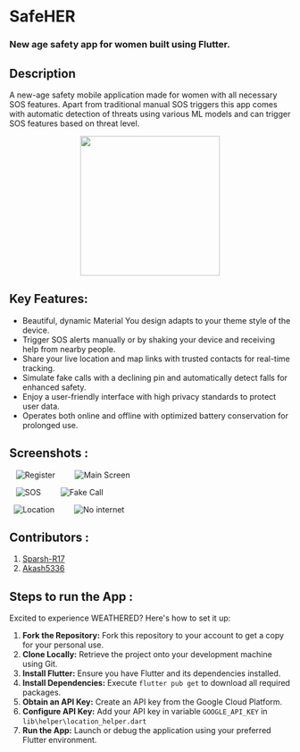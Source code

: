 # SafeHER

### New age safety app for women built using Flutter.

## Description

A new-age safety mobile application made for women with all necessary SOS features. Apart from traditional manual SOS triggers this app comes with automatic detection of threats using various ML models and can trigger SOS features based on threat level.

<p align="center">  
  <img  width="250px" src="https://github.com/Sparsh-R17/SafeHER/assets/95283938/31929adb-c375-4103-8be3-4630cc09036f">
</p>



## Key Features:
- Beautiful, dynamic Material You design adapts to your theme style of the device.
- Trigger SOS alerts manually or by shaking your device and receiving help from nearby people.
- Share your live location and map links with trusted contacts for real-time tracking.
- Simulate fake calls with a declining pin and automatically detect falls for enhanced safety.
- Enjoy a user-friendly interface with high privacy standards to protect user data.
- Operates both online and offline with optimized battery conservation for prolonged use.



## Screenshots :
&nbsp; &nbsp;![Register](https://github.com/Sparsh-R17/SafeHER/assets/95283938/85f32039-25c9-410f-816f-6cee6ebdba58)  &nbsp; &nbsp; &nbsp; &nbsp; ![Main Screen](https://github.com/Sparsh-R17/SafeHER/assets/95283938/7425a12f-c34f-4362-9962-91d90b44bbba)

&nbsp; &nbsp;![SOS](https://github.com/Sparsh-R17/SafeHER/assets/95283938/cf8948c5-e13e-4fee-b155-986d90a1f082) &nbsp; &nbsp; &nbsp; &nbsp; ![Fake Call](https://github.com/Sparsh-R17/SafeHER/assets/95283938/52da1c49-cf60-4c5f-8ded-d2f7fc365c3e)

&nbsp;&nbsp;![Location](https://github.com/Sparsh-R17/SafeHER/assets/95283938/1a62e5a0-f2e5-410c-98fe-8ce526fb0c80) &nbsp; &nbsp; &nbsp; &nbsp; ![No internet](https://github.com/Sparsh-R17/SafeHER/assets/95283938/05e580aa-ac7c-4ed3-bc92-557be52e7ae1) 




## Contributors :
1. [Sparsh-R17](https://github.com/Sparsh-R17)
2. [Akash5336](https://github.com/Akash5336)

## Steps to run the App :
Excited to experience WEATHERED? Here's how to set it up:

1. **Fork the Repository:** Fork this repository to your account to get a copy for your personal use.
2. **Clone Locally:** Retrieve the project onto your development machine using Git.
3. **Install Flutter:** Ensure you have Flutter and its dependencies installed.
4. **Install Dependencies:** Execute `flutter pub get` to download all required packages.
5. **Obtain an API Key:** Create an API key from the Google Cloud Platform.
6. **Configure API Key:** Add your API key in variable `GOOGLE_API_KEY` in `lib\helper\location_helper.dart` 
7. **Run the App:** Launch or debug the application using your preferred Flutter environment.
